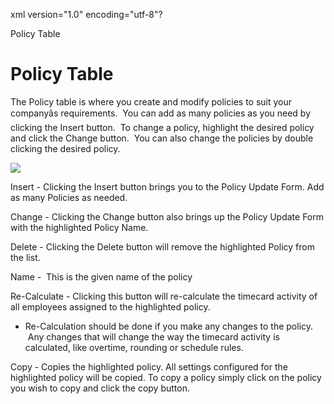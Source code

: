 xml version="1.0" encoding="utf-8"?





Policy Table




# Policy Table

The Policy table is where you create and modify policies to suit your companyâs requirements.  You can add as many policies as you need by clicking the Insert button.  To change a policy, highlight the desired policy and click the Change button.  You can also change the policies by double clicking the desired policy.

![](/img/CH4_Policy4.gif)

Insert - Clicking the Insert button brings you to the Policy Update Form. Add as many Policies as needed.

Change - Clicking the Change button also brings up the Policy Update Form with the highlighted Policy Name.

Delete - Clicking the Delete button will remove the highlighted Policy from the list.

Name -  This is the given name of the policy

Re-Calculate - Clicking this button will re-calculate the timecard activity of all employees assigned to the highlighted policy.

* Re-Calculation should be done if you make any changes to the policy.  Any changes that will change the way the timecard activity is calculated, like overtime, rounding or schedule rules.

Copy - Copies the highlighted policy. All settings configured for the highlighted policy will be copied. To copy a policy simply click on the policy you wish to copy and click the copy button.